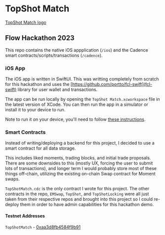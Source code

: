 # TopShot Match

[TopShot Match logo](bball.png)

## Flow Hackathon 2023

This repo contains the native iOS appplication (`/ios`) and the Cadence smart contracts/scripts/transactions (`/cadence`).

### iOS App

The iOS app is written in SwiftUI. This was writting completely from scratch for this hackathon
and uses the [https://github.com/portto/fcl-swift](fcl-swift) library for user wallet and transactions.

The app can be run locally by opening the `TopShot Match.xcworkspace` file in the latest
version of XCode. You can then run the app in a simulator or install it to your device to run.

Note to run it on your device, you'll need to follow [these instructions](https://www.twilio.com/blog/2018/07/how-to-test-your-ios-application-on-a-real-device.html).

### Smart Contracts

Instead of writing/deploying a backend for this project, I decided to use a smart contract for all data storage.

This includes liked moments, trading blocks, and initial trade proposals. There are some downsides
to this (mostly UX, forcing the user to submit lots of transactions), and longer term I would
probably store most of these things off-chain, utilizing the existing on-chain Swap contract for
Moment swaps.

`TopShotMatch.cdc` is the only contract I wrote for this project. The other contracts in the repo,
`EMSwap`, `TopShot`, and `TopShotLocking` were all just taken from their respective repos and brought
into this project so I could re-deploy them in order to have admin capabilities for this
hackathon demo.

#### Testnet Addresses

`TopShotMatch` - [0xaa3d8fb4584f9b91](https://testnet.flowscan.org/account/0xaa3d8fb4584f9b91)

